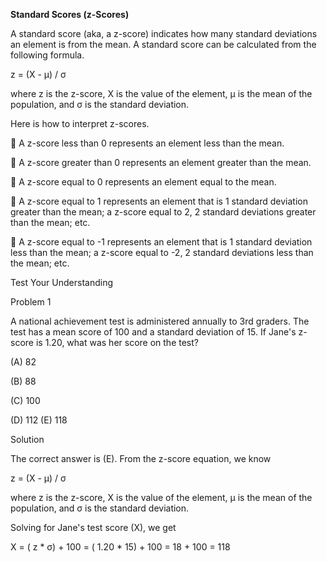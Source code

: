 **Standard Scores (z-Scores)**

A standard score (aka, a z-score) indicates how many standard deviations an element is from the mean. A standard score can be calculated from the following formula.

z = (X - μ) / σ

where z is the z-score, X is the value of the element, μ is the mean of the population, and σ is the standard deviation.

Here is how to interpret z-scores.

	A z-score less than 0 represents an element less than the mean.

	A z-score greater than 0 represents an element greater than the mean.

	A z-score equal to 0 represents an element equal to the mean.

	A z-score equal to 1 represents an element that is 1 standard deviation greater than the mean; a z-score equal to 2, 2 standard deviations greater than the mean; etc.

	A z-score equal to -1 represents an element that is 1 standard deviation less than the mean; a z-score equal to -2, 2 standard deviations less than the mean; etc.

Test Your Understanding

Problem 1

A national achievement test is administered annually to 3rd graders. The test has a mean score of 100 and a standard deviation of 15. If Jane's z-score is 1.20, what was her score on the test?

(A) 82

(B) 88

(C) 100

(D) 112
(E) 118

Solution

The correct answer is (E). From the z-score equation, we know

z = (X - μ) / σ

where z is the z-score, X is the value of the element, μ is the mean of the population, and σ is the standard deviation.

Solving for Jane's test score (X), we get

X = ( z * σ) + 100 = ( 1.20 * 15) + 100 = 18 + 100 = 118


